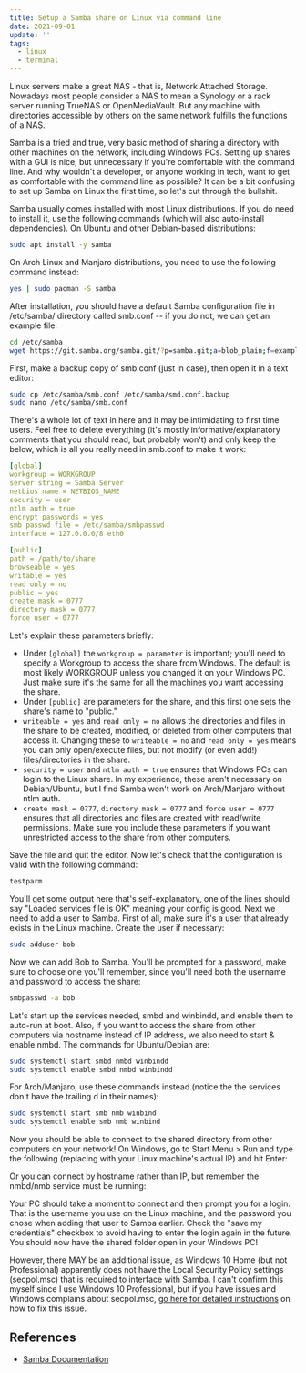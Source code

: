 ```yaml
---
title: Setup a Samba share on Linux via command line
date: 2021-09-01
update: ''
tags:
  - linux
  - terminal
---
```


Linux servers make a great NAS - that is, Network Attached Storage. Nowadays most people consider a NAS to mean a Synology or a rack server running TrueNAS or OpenMediaVault. But any machine with directories accessible by others on the same network fulfills the functions of a NAS.

<!--more-->

Samba is a tried and true, very basic method of sharing a directory with other machines on the network, including Windows PCs. Setting up shares with a GUI is nice, but unnecessary if you're comfortable with the command line. And why wouldn't a developer, or anyone working in tech, want to get as comfortable with the command line as possible? It can be a bit confusing to set up Samba on Linux the first time, so let's cut through the bullshit.

Samba usually comes installed with most Linux distributions. If you do need to install it, use the following commands (which will also auto-install dependencies). On Ubuntu and other Debian-based distributions:

```bash
sudo apt install -y samba
```

On Arch Linux and Manjaro distributions, you need to use the following command instead:

```bash
yes | sudo pacman -S samba
```

After installation, you should have a default Samba configuration file in /etc/samba/ directory called smb.conf -- if you do not, we can get an example file:

```bash
cd /etc/samba
wget https://git.samba.org/samba.git/?p=samba.git;a=blob_plain;f=examples/smb.conf
```

First, make a backup copy of smb.conf (just in case), then open it in a text editor:

```bash
sudo cp /etc/samba/smb.conf /etc/samba/smd.conf.backup
sudo nano /etc/samba/smb.conf
```

There's a whole lot of text in here and it may be intimidating to first time users. Feel free to delete everything (it's mostly informative/explanatory comments that you should read, but probably won't) and only keep the below, which is all you really need in smb.conf to make it work:

```yaml
[global]
workgroup = WORKGROUP
server string = Samba Server
netbios name = NETBIOS_NAME
security = user
ntlm auth = true
encrypt passwords = yes
smb passwd file = /etc/samba/smbpasswd
interface = 127.0.0.0/8 eth0

[public]
path = /path/to/share
browseable = yes
writable = yes
read only = no
public = yes
create mask = 0777
directory mask = 0777
force user = 0777
```

Let's explain these parameters briefly:

- Under `[global]` the `workgroup = parameter` is important; you'll need to specify a Workgroup to access the share from Windows. The default is most likely WORKGROUP unless you changed it on your Windows PC. Just make sure it's the same for all the machines you want accessing the share.
- Under `[public]` are parameters for the share, and this first one sets the share's name to "public."
- `writeable = yes` and `read only = no` allows the directories and files in the share to be created, modified, or deleted from other computers that access it. Changing these to `writeable = no` and `read only = yes` means you can only open/execute files, but not modify (or even add!) files/directories in the share.
- `security = user` and `ntlm auth = true` ensures that Windows PCs can login to the Linux share. In my experience, these aren't necessary on Debian/Ubuntu, but I find Samba won't work on Arch/Manjaro without ntlm auth.
- `create mask = 0777`, `directory mask = 0777` and `force user = 0777` ensures that all directories and files are created with read/write permissions. Make sure you include these parameters if you want unrestricted access to the share from other computers.

Save the file and quit the editor. Now let's check that the configuration is valid with the following command:

```bash
testparm
```

You'll get some output here that's self-explanatory, one of the lines should say "Loaded services file is OK" meaning your config is good. Next we need to add a user to Samba. First of all, make sure it's a user that already exists in the Linux machine. Create the user if necessary:

```bash
sudo adduser bob
```

Now we can add Bob to Samba. You'll be prompted for a password, make sure to choose one you'll remember, since you'll need both the username and password to access the share:

```bash
smbpasswd -a bob
```

Let's start up the services needed, smbd and winbindd, and enable them to auto-run at boot. Also, if you want to access the share from other computers via hostname instead of IP address, we also need to start & enable nmbd. The commands for Ubuntu/Debian are:

```bash
sudo systemctl start smbd nmbd winbindd
sudo systemctl enable smbd nmbd winbindd
```

For Arch/Manjaro, use these commands instead (notice the the services don't have the trailing d in their names):

```bash
sudo systemctl start smb nmb winbind
sudo systemctl enable smb nmb winbind
```

Now you should be able to connect to the shared directory from other computers on your network! On Windows, go to Start Menu > Run and type the following (replacing with your Linux machine's actual IP) and hit Enter:

<a href="samba1.png" target="_blank"><nuxt-img src="samba1.png" alt="Screenshot of Windows Run." /></a>

Or you can connect by hostname rather than IP, but remember the nmbd/nmb service must be running:

<a href="samba2.png" target="_blank"><nuxt-img src="samba2.png" alt="Screenshot of Windows Run." /></a>

Your PC should take a moment to connect and then prompt you for a login. That is the username you use on the Linux machine, and the password you chose when adding that user to Samba earlier. Check the "save my credentials" checkbox to avoid having to enter the login again in the future. You should now have the shared folder open in your Windows PC!

However, there MAY be an additional issue, as Windows 10 Home (but not Professional) apparently does not have the Local Security Policy settings (secpol.msc) that is required to interface with Samba. I can't confirm this myself since I use Windows 10 Professional, but if you have issues and Windows complains about secpol.msc, [go here for detailed instructions](https://www.majorgeeks.com/content/page/how_to_enable_local_security_policy_in_windows_10_home.html) on how to fix this issue.

<h2>References</h2>

- <a href="https://www.samba.org/samba/docs" target="_blank" rel="noopener">Samba Documentation</a>
